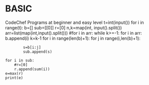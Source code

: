 # BASIC
CodeChef Programs at beginner and easy level
t=int(input())
for i in range(t):
    b=[]
    sub=[[0]]
    r=[0]
    n,k=map(int, input().split())
    arr=list(map(int,input().split()))
    #for i in arr:
    while k>=-1:
        for i in arr:
            b.append(i)
            k=k-1
    for i in range(len(b)+1):
        for j in range(i,len(b)+1):
            
            s=b[i:j]
            sub.append(s)

    for i in sub:
        #r=[0]
        r.append(sum(i))
    e=max(r)
    print(e)
